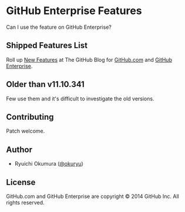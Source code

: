 # GitHub Enterprise Features

Can I use the feature on GitHub Enterprise?

## Shipped Features List

Roll up [New Features][blog] at The GitHub Blog for [GitHub.com][github] and [GitHub Enterprise][github-enterprise].

## Older than v11.10.341

Few use them and it's difficult to investigate the old versions.

## Contributing

Patch welcome.

## Author

* Ryuichi Okumura ([@okuryu])

## License

GitHub.com and GitHub Enterprise are copyright © 2014 GitHub Inc. All rights reserved.

[github-enterprise]: https://enterprise.github.com/
[github]: https://github.com/
[blog]: https://github.com/blog/category/ship
[@okuryu]: https://github.com/okuryu
